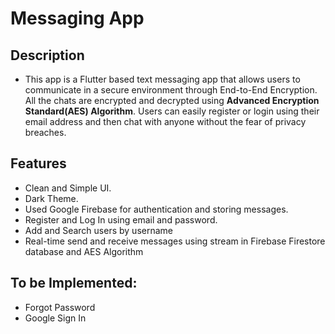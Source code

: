 # Messaging App


## Description
- This app is a Flutter based text messaging app that allows users to communicate in a secure environment through End-to-End Encryption. All the chats are encrypted and decrypted using **Advanced Encryption Standard(AES) Algorithm**. Users can easily register or login using their email address and then chat with anyone without the fear of privacy breaches.

## Features
- Clean and Simple UI.
- Dark Theme.
- Used Google Firebase for authentication and storing messages.
- Register and Log In using email and password.
- Add and Search users by username
- Real-time send and receive messages using stream in Firebase Firestore database and AES Algorithm

## To be Implemented:
- Forgot Password
- Google Sign In
